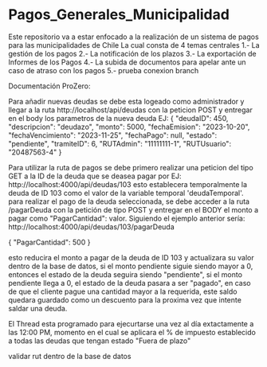 # Pagos_Generales_Municipalidad
Este repositorio va a estar enfocado a la realización
de un sistema de pagos para las municipalidades de Chile
La cual consta de 4 temas centrales
1.- La gestión de los pagos
2.- La notificación de los plazos
3.- La exportación de Informes de los Pagos
4.- La subida de documentos para apelar ante un caso de atraso con los pagos
5.- prueba conexion branch







Documentación ProZero:

Para añadir nuevas deudas se debe esta logeado como administrador
y llegar a la ruta http://localhost/api/deudas
con la peticion POST y entregar en el body los parametros de la nueva deuda
EJ:
{
  "deudaID": 450,
      "descripcion": "deudazo",
      "monto": 5000,
      "fechaEmision": "2023-10-20",
      "fechaVencimiento": "2023-11-25",
      "fechaPago": null,
      "estado": "pendiente",
      "tramiteID": 6,
      "RUTAdmin": "11111111-1",
      "RUTUsuario": "20487563-4"
}




Para utilizar la ruta de pagos se debe primero realizar una peticion
del tipo GET a la ID de la deuda que se deasea pagar
por EJ: http://localhost:4000/api/deudas/103
esto establecera temporalmente la deuda de ID 103 como el valor de
la variable temporal 'deudaTemporal'.
para realizar el pago de la deuda seleccionada, se debe acceder a la ruta
/pagarDeuda con la petición de tipo POST y entregar en el BODY el monto a pagar
como "PagarCantidad": valor.
Siguiendo el ejemplo anterior sería:
http://localhost:4000/api/deudas/103/pagarDeuda

{
    "PagarCantidad": 500
}

esto reducira el monto a pagar de la deuda de ID 103 y actualizara
su valor dentro de la base de datos, si el monto pendiente siguie siendo
mayor a 0, entonces el estado de la deuda seguira siendo "pendiente",
si el monto pendiente llega a 0, el estado de la deuda pasara a ser "pagado",
en caso de que el cliente pague una cantidad mayor a la requerida, este saldo quedara
guardado como un descuento para la proxima vez que intente saldar una deuda.

El Thread esta programado para ejecurtarse una vez al día extactamente a las
12:00 PM, momento en el cual se aplicara el % de impuesto establecido a todas
las deudas que tengan estado "Fuera de plazo"




validar rut dentro de la base de datos